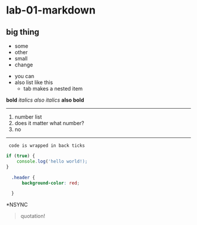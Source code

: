 # lab-01-markdown

## big thing

- some
- other
- small
- change
* you can
* also list like this
    * tab makes a nested item

**bold**
*italics*
_also italics_
__also bold__

----

1. number list
1. does it matter what number?
1. no
---

` code is wrapped in back ticks`

```js
if (true) {
    console.log('hello world!);
}
```
```css
  .header {
      background-color: red;

  }
  ```       

 \*NSYNC

> quotation!